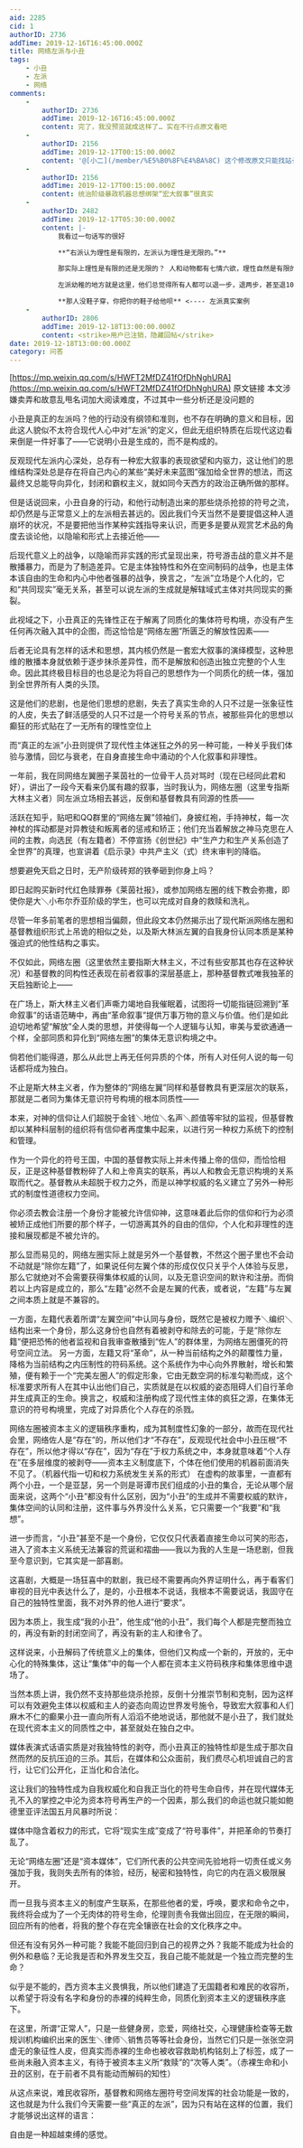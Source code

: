 ```yaml
---
aid: 2285
cid: 1
authorID: 2736
addTime: 2019-12-16T16:45:00.000Z
title: 网络左派与小丑
tags:
    - 小丑
    - 左派
    - 网络
comments:
    -
        authorID: 2736
        addTime: 2019-12-16T16:45:00.000Z
        content: 完了，我没预览就成这样了… 实在不行点原文看吧
    -
        authorID: 2156
        addTime: 2019-12-17T00:15:00.000Z
        content: '@[小二](/member/%E5%B0%8F%E4%BA%8C) 这个修改原文只能找站长'
    -
        authorID: 2156
        addTime: 2019-12-17T00:15:00.000Z
        content: 统治阶级暴政机器总想绑架“宏大叙事”很真实
    -
        authorID: 2482
        addTime: 2019-12-17T05:30:00.000Z
        content: |-
            我看过一句话写的很好

            **“右派认为理性是有限的，左派认为理性是无限的。”**

            那实际上理性是有限的还是无限的？ 人和动物都有七情六欲，理性自然是有限的。

            左派幼稚的地方就是这里，他们总觉得所有人都可以退一步，退两步，甚至退100步。

            **那人没鞋子穿，你把你的鞋子给他呗** <---- 左派真实案例
    -
        authorID: 2806
        addTime: 2019-12-18T13:00:00.000Z
        content: <strike>用户已注销，隐藏回帖</strike>
date: 2019-12-18T13:00:00.000Z
category: 问答
---
```


[https://mp.weixin.qq.com/s/HWFT2MfDZ41fOfDhNghURA](https://mp.weixin.qq.com/s/HWFT2MfDZ41fOfDhNghURA) 原文链接 本文涉嫌卖弄和故意乱甩名词加大阅读难度，不过其中一些分析还是没问题的

小丑是真正的左派吗？他的行动没有纲领和准则，也不存在明确的意义和目标，因此这人貌似不太符合现代人心中对“左派”的定义，但此无组织特质在后现代这边看来倒是一件好事了——它说明小丑是生成的，而不是构成的。

反观现代左派内心深处，总存有一种宏大叙事的表现欲望和内驱力，这让他们的思维结构深处总是存在将自己内心的某些“美好未来蓝图”强加给全世界的想法，而这最终又总能导向异化，封闭和霸权主义，就如同今天西方的政治正确所做的那样。

但是话说回来，小丑自身的行动，和他行动制造出来的那些烧杀抢掠的符号之流，却仍然是与正常意义上的左派相去甚远的。因此我们今天当然不是要提倡这种人道崩坏的状况，不是要把他当作某种实践指导来认识，而更多是要从观赏艺术品的角度去谈论他，以隐喻和形式上去接近他——

后现代意义上的战争，以隐喻而非实践的形式呈现出来，符号游击战的意义并不是散播暴力，而是为了制造差异。它是主体独特性和外在空间制码的战争，也是主体本该自由的生命和内心中他者强暴的战争，换言之，“左派”立场是个人化的，它和“共同现实”毫无关系，甚至可以说左派的生成就是解辖域式主体对共同现实的撕裂。

此视域之下，小丑真正的先锋性正在于解离了同质化的集体符号构境，亦没有产生任何再次融入其中的企图，而这恰恰是“网络左圈”所匮乏的解放性因素——

后者无论具有怎样的话术和思想，其内核仍然是一套宏大叙事的演绎模型，这种思维的散播本身就依赖于逐步抹杀差异性，而不是解放和创造出独立完整的个人生命。因此其终极目标目的也总是沦为将自己的思想作为一个同质化的统一体，强加到全世界所有人类的头顶。

这是他们的悲剧，也是他们思想的悲剧，失去了真实生命的人只不过是一张象征性的人皮，失去了鲜活感受的人只不过是一个符号关系的节点，被那些异化的思想以癫狂的形式贴在了一无所有的理性空位上

而“真正的左派”小丑则提供了现代性主体迷狂之外的另一种可能，一种关乎我们体验与激情，回忆与衰老，在自身直接生命中涌动的个人化叙事和非理性。

一年前，我在同网络左翼圈子莱茵社的一位骨干人员对骂时（现在已经同此君和好），讲出了一段今天看来仍属有趣的叙事，当时我认为，网络左圈（这里专指斯大林主义者）同左派立场相去甚远，反倒和基督教具有同源的性质——

活跃在知乎，贴吧和QQ群里的“网络左翼”领袖们，身披红袍，手持神杖，每一次神杖的挥动都是对异教徒和叛离者的惩戒和矫正；他们充当着解放之神马克思在人间的主教，向选民（有左籍者）不停宣扬《创世纪》中“生产力和生产关系创造了全世界”的真理，也宣讲着《启示录》中共产主义（式）终末审判的降临。

想要避免天启之日时，无产阶级砖郑的铁拳砸到你身上吗？

即日起购买新时代红色赎罪券《莱茵社报》，或参加网络左圈的线下教会弥撒，即使你是大＼小布尔乔亚阶级的学生，也可以完成对自身的救赎和洗礼。

尽管一年多前笔者的思想相当偏颇，但此段文本仍然揭示出了现代斯派网络左圈和基督教组织形式上吊诡的相似之处，以及斯大林派左翼的自我身份认同本质是某种强迫式的他性结构之事实。

不仅如此，网络左圈（这里依然主要指斯大林主义，不过有些安那其也存在这种状况）和基督教的同构性还表现在前者叙事的深层基底上，那种基督教式唯我独革的天启独断论上——

在广场上，斯大林主义者们声嘶力竭地自我催眠着，试图将一切能指链回溯到“革命叙事”的话语范畴中，再由“革命叙事”提供万事万物的意义与价值。他们是如此迫切地希望“解放”全人类的思想，并使得每一个人逻辑与认知，审美与爱欲通通一个样，全部同质和异化到“网络左圈”的集体无意识构境之中。

倘若他们能得道，那么从此世上再无任何异质的个体，所有人对任何人说的每一句话都将成为独白。

不止是斯大林主义者，作为整体的“网络左翼”同样和基督教具有更深层次的联系，那就是二者同为集体无意识符号构境的根本同质性——

本来，对神的信仰让人们超脱于金钱＼地位＼名声＼颜值等牢狱的监视，但基督教却以某种科层制的组织将有信仰者再度集中起来，以进行另一种权力系统下的控制和管理。

作为一个异化的符号王国，中国的基督教实际上并未传播上帝的信仰，而恰恰相反，正是这种基督教粉碎了人和上帝真实的联系，再以人和教会无意识构境的关系取而代之。基督教从未超脱于权力之外，而是以神学权威的名义建立了另外一种形式的制度性道德权力空间。

你必须去教会注册一个身份才能被允许信仰神，这意味着此后你的信仰和行为必须被矫正成他们所要的那个样子，一切游离其外的自由的信仰，个人化和非理性的连接和展现都是不被允许的。

那么显而易见的，网络左圈实际上就是另外一个基督教，不然这个圈子里也不会动不动就是“除你左籍”了，如果说任何左翼个体的形成仅仅只关乎个人体验与反思，那么它就绝对不会需要获得集体权威的认同，以及无意识空间的默许和注册。而倘若以上内容是成立的，那么“左籍”必然不会是左翼的代表，或者说，“左籍”与左翼之间本质上就是不兼容的。

一方面，左籍代表着所谓“左翼空间”中认同与身份，既然它是被权力赠予＼编织＼结构出来一个身份，那么这身份也自然有着被剥夺和除去的可能，于是“除你左籍”便把恐怖的他者监视和自我审查散播到“佐人”的群体里，为网络左圈僵死的符号空间立法。 另一方面，左籍又将“革命”，从一种当前结构之外的颠覆性力量，降格为当前结构之内压制性的符码系统。这个系统作为中心向外界散射，增长和繁殖，便有赖于一个“完美左圈人”的假定形象，它由无数空洞的标准勾勒而成，这个标准要求所有人在其中认出他们自己，实质就是在以权威的姿态阻碍人们自行革命并生成真正的生命。换言之，权威和注册构成了现代性主体的疯狂之源，在集体无意识的符号构境里，完成了对异质化个人存在的杀戮。

网络左圈被资本主义的逻辑秩序重构，成为其制度性幻象的一部分，故而在现代社会里，网络佐人是“存在”的，所以他们才“不存在”，反观现代社会中小丑压根“不存在”，所以他才得以“存在”，因为“存在”于权力系统之中，本身就意味着“个人存在”在多层维度的被剥夺——资本主义制度底下，个体在他们使用的机器前面消失不见了。（机器代指一切和权力系统发生关系的形式） 在虚构的故事里，一直都有两个小丑，一个是亚瑟，另一个则是哥谭市民们组成的小丑的集合，无论从哪个层面来说，这两个“小丑”都没有什么区别，因为“小丑”的生成并不需要权威的默许，集体空间的认同和注册，这件事与外界没什么关系，它只需要一个“我要”和“我想”。

进一步而言，“小丑”甚至不是一个身份，它仅仅只代表着直接生命以可笑的形态，进入了资本主义系统无法兼容的荒诞和褶曲——我以为我的人生是一场悲剧，但我至今意识到，它其实是一部喜剧。

这喜剧，大概是一场狂喜中的默剧，我已经不需要再向外界证明什么，再于看客们审视的目光中表达什么了，是的，小丑根本不说话，我根本不需要说话，我固守在自己的独特性里面，我不对外界的他人进行“要求”。

因为本质上，我生成“我的小丑”，他生成“他的小丑”，我们每个人都是完整而独立的，再没有新的封闭空间了，再没有新的主人和律令了。

这样说来，小丑解码了传统意义上的集体，但他们又构成一个新的，开放的，无中心化的特殊集体，这让“集体”中的每一个人都在资本主义符码秩序和集体思维中退场了。

当然本质上讲，我仍然不支持那些烧杀抢掠，反倒十分推崇节制和克制，因为这样可以有效避免主体以权威和主人的姿态向周边世界发号施令，导致宏大叙事和人们麻木不仁的癫果小丑一直向所有人滔滔不绝地说话，那他就不是小丑了，我们就处在现代资本主义的同质性之中，甚至就处在独白之中。

媒体表演式话语实质是对我独特性的剥夺，而小丑真正的独特性却是生成于那次自然而然的反抗压迫的三杀。其后，在媒体和公众面前，我们费尽心机坦诚自己的言行，让它们公开化，正当化和合法化。

这让我们的独特性成为自我权威化和自我正当化的符号生命自传，并在现代媒体无孔不入的掌控之中沦为资本符号再生产的一个因素，那么我们的命运也就只能如鲍德里亚评法国五月风暴时所说：

媒体中隐含着权力的形式，它将“现实生成”变成了“符号事件”，并把革命的节奏打乱了。

无论“网络左圈”还是“资本媒体”，它们所代表的公共空间先验地将一切责任或义务强加于我，我则失去所有的体验，经历，秘密和独特性，向它的内在涵义极限展开。

而一旦我与资本主义的制度产生联系，在那些他者的爱，呼唤，要求和命令之中，我终将会成为了一个无肉体的符号生命，伦理则责令我做出回应，在无限的瞬间，回应所有的他者，将我的整个存在完全镶嵌在社会的文化秩序之中。

但还有没有另外一种可能？我能不能回归到自己的视界之外？我能不能成为社会的例外和悬临？无论我是否和外界发生交互，我自己能不能就是一个独立而完整的生命？

似乎是不能的，西方资本主义畏惧我，所以他们建造了无国籍者和难民的收容所，以希望于将没有名字和身份的赤裸的纯粹生命，同质化到资本主义的逻辑秩序底下。

在这里，所谓“正常人”，只是一些健身房，恋爱，网络社交，心理健康检查等无数规训机构编织出来的医生＼律师＼销售员等等社会身份，当然它们只是一张张空洞虚无的象征性人皮，但真实而赤裸的生命也被收容救助机构铭刻上了标签，成了一些尚未融入资本主义，有待于被资本主义所“救赎”的“次等人类”。（赤裸生命和小丑的区别，在于前者不具有能动而解码的知性）

从这点来说，难民收容所，基督教和网络左圈符号空间发挥的社会功能是一致的，这也就是为什么我们今天需要一些“真正的左派”，因为只有站在这样的位置，我们才能够说出这样的语言：

自由是一种超越束缚的感觉。
